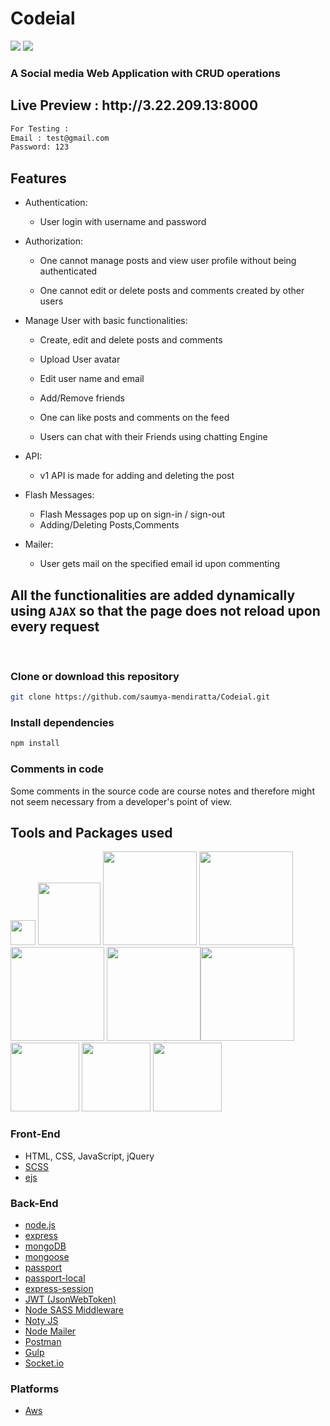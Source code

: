 # Codeial
<img src="https://img.shields.io/github/issues/saumya-mendiratta/Codeial"> <img src="https://img.shields.io/badge/Dev-InProgress-orange">


<h3>A Social media Web Application with CRUD operations</h3>

<h2> Live Preview : http://3.22.209.13:8000 </h2>

```sh
For Testing :
Email : test@gmail.com
Password: 123
```


## Features

* Authentication:
  
  * User login with username and password

* Authorization:

  * One cannot manage posts and view user profile without being authenticated

  * One cannot edit or delete posts and comments created by other users

* Manage User with basic functionalities:

  * Create, edit and delete posts and comments

  * Upload User avatar

  * Edit user name and email
  
  * Add/Remove friends
  
  * One can like posts and comments on the feed
 
  * Users can chat with their Friends using chatting Engine 
  
 * API:
     * v1 API is made for adding and deleting the post
    
 * Flash Messages:
 
     * Flash Messages pop up on sign-in / sign-out
     * Adding/Deleting Posts,Comments
     
  * Mailer:
     * User gets mail on the specified email id upon commenting
     
 ## All the functionalities are added dynamically using `AJAX` so that the page does not reload upon every request  

<br>

### Clone or download this repository

```sh
git clone https://github.com/saumya-mendiratta/Codeial.git
```

### Install dependencies

```sh
npm install
```

### Comments in code

Some comments in the source code are course notes and therefore might not seem necessary from a developer's point of view.

## Tools and Packages used
<img src="https://raw.githubusercontent.com/gulpjs/artwork/master/gulp-2x.png" width=40> <img src="https://miro.medium.com/max/800/0*g3ns8QALNBBH7CBA." width=100> <img src="https://t1.daumcdn.net/cfile/tistory/226E113C5660EF950B" width=150> <img src="https://upload.wikimedia.org/wikipedia/commons/d/d9/Node.js_logo.svg" width=150> <img src="https://cdn.iconscout.com/icon/free/png-512/mongodb-226029.png" width=150> <img src="https://transang.me/content/images/2019/11/ExpressJS.png" width=150><img src="https://vegibit.com/wp-content/uploads/2018/07/JSON-Web-Token-Authentication-With-Node.png" width=150> <img src="https://camo.githubusercontent.com/f1e23b7f0efb3e6acf2b5a11c0379e5c51cc911b/68747470733a2f2f7261776769742e636f6d2f736173732f6e6f64652d736173732f6d61737465722f6d656469612f6c6f676f2e737667" width=110> <img src="https://i1.wp.com/community.nodemailer.com/wp-content/uploads/2015/10/n2-2.png?fit=422%2C360&ssl=1" width=110> <img src="https://miro.medium.com/max/400/1*YI1tt4kGzvea-v4dAhZ90w.png" width=110>

### Front-End
* HTML, CSS, JavaScript, jQuery
* [SCSS](https://sass-lang.com/)
* [ejs](http://ejs.co/)

### Back-End
* [node.js](https://nodejs.org/en/)
* [express](https://expressjs.com/)
* [mongoDB](https://www.mongodb.com/)
* [mongoose](http://mongoosejs.com/)
* [passport](http://www.passportjs.org/)
* [passport-local](https://github.com/jaredhanson/passport-local#passport-local)
* [express-session](https://github.com/expressjs/session#express-session)
* [JWT (JsonWebToken)](https://jwt.io/)
* [Node SASS Middleware](https://www.npmjs.com/package/node-sass)
* [Noty JS](https://ned.im/noty/#/)
* [Node Mailer](https://nodemailer.com/about/)
* [Postman](https://www.postman.com/)
* [Gulp](https://gulpjs.com/)
* [Socket.io](https://socket.io/)


### Platforms

* [Aws](https://aws.amazon.com/)

